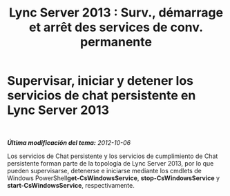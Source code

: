 ﻿---
title: "Lync Server 2013 : Surv., démarrage et arrêt des services de conv. permanente"
TOCTitle: Supervisar, iniciar y detener los servicios de chat persistente
ms:assetid: 05761d02-e7b5-494e-a58f-f3d213483035
ms:mtpsurl: https://technet.microsoft.com/es-es/library/Gg398105(v=OCS.15)
ms:contentKeyID: 48274296
ms.date: 01/07/2017
mtps_version: v=OCS.15
ms.translationtype: HT
---

# Supervisar, iniciar y detener los servicios de chat persistente en Lync Server 2013

 

_**Última modificación del tema:** 2012-10-06_

Los servicios de Chat persistente y los servicios de cumplimiento de Chat persistente forman parte de la topología de Lync Server 2013, por lo que pueden supervisarse, detenerse e iniciarse mediante los cmdlets de Windows PowerShell**get-CsWindowsService**, **stop-CsWindowsService** y **start-CsWindowsService**, respectivamente.

